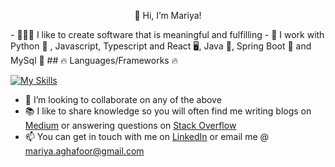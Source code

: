 <p style="text-align: center;">👋 Hi, I’m Mariya!</p> 
- 👩🏻‍💻 I like to create software  that is meaningful and fulfilling
- 🚀 I work with Python 🐍 , Javascript, Typescript and React 🖥️, Java 🫘, Spring Boot 🌱 and MySql 📒
## 🔥 Languages/Frameworks 🔥

 [![My Skills](https://skillicons.dev/icons?i=html,css,js,react,next,python,java,spring,nest&theme=dark)](https://skillicons.dev)

- 💞️ I’m looking to collaborate on any of the above
- 📚 I like to share knowledge so you will often find me writing blogs on [Medium](https://medium.com/@mariya.aghafoor) or answering questions on [Stack Overflow](https://stackoverflow.com/users/23063247/mariya)
- 📫 You can get in touch with me on [LinkedIn](https://www.linkedin.com/in/mariya-abdul-ghafoor/) or email me @ mariya.aghafoor@gmail.com

<!---
Mariya-ghafoor/Mariya-ghafoor is a ✨ special ✨ repository because its `README.md` (this file) appears on your GitHub profile.
You can click the Preview link to take a look at your changes.
--->
